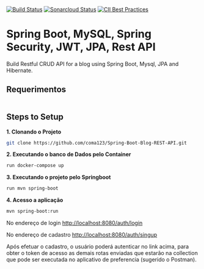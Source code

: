 [![Build Status](https://travis-ci.com/coma123/Spring-Boot-Blog-REST-API.svg?branch=development)](https://travis-ci.com/coma123/Spring-Boot-Blog-REST-API) [![Sonarcloud Status](https://sonarcloud.io/api/project_badges/measure?project=coma123_Spring-Boot-Blog-REST-API&metric=alert_status)](https://sonarcloud.io/dashboard?id=coma123_Spring-Boot-Blog-REST-API) [![CII Best Practices](https://bestpractices.coreinfrastructure.org/projects/3706/badge)](https://bestpractices.coreinfrastructure.org/projects/3706)

# Spring Boot, MySQL, Spring Security, JWT, JPA, Rest API

Build Restful CRUD API for a blog using Spring Boot, Mysql, JPA and Hibernate.


## Requerimentos

```Java 17, Apache Maven 3.9.6 e Docker 25
 ```


## Steps to Setup

**1. Clonando o Projeto**

```bash
git clone https://github.com/coma123/Spring-Boot-Blog-REST-API.git
```

**2. Executando o banco de Dados pelo Container**
```bash
run docker-compose up 

```
**3. Executando o projeto pelo Springboot**
```bash
run mvn spring-boot

```

**4. Acesso a aplicação**

```bash
mvn spring-boot:run
```
No endereço de login <http://localhost:8080/auth/login>

No endereço de cadastro <http://localhost:8080/auth/singup>

Após efetuar o cadastro, o usuário poderá autenticar no link acima, para obter o token de acesso as demais rotas enviadas que estarão
na collection que pode ser executada no aplicativo de preferencia (sugerido o Postman). 

